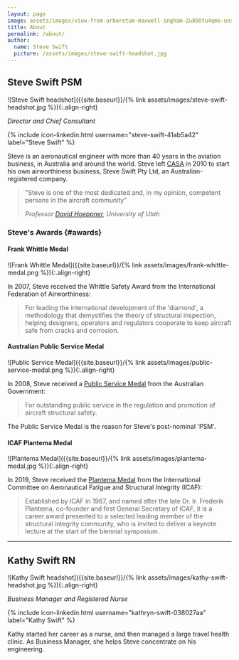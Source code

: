 ```yaml
---
layout: page
image: assets/images/view-from-arboretum-maxwell-ingham-Zu85Otu4qmo-unsplash.jpg
title: About
permalink: /about/
author:
  name: Steve Swift
  picture: /assets/images/steve-swift-headshot.jpg
---
```


<style>
/* keep the images half-width on large screens */
@media screen and (min-width: 768px) {
  .entry-content img {
    width: 50%;
    padding-left: 1rem;
  }
}
</style>

## Steve Swift PSM

![Steve Swift headshot]({{site.baseurl}}/{% link assets/images/steve-swift-headshot.jpg %}){:.align-right}

_Director and Chief Consultant_

{% include icon-linkedin.html username="steve-swift-41ab5a42" label="Steve Swift" %}

Steve is an aeronautical engineer with more than 40 years in the aviation
business, in Australia and around the world. Steve left
[CASA](https://www.casa.gov.au) in 2010 to start his own airworthiness business,
Steve Swift Pty Ltd, an Australian-registered company.

> "Steve is one of the most dedicated and, in my opinion, competent persons in
> the aircraft community"
>
> _Professor [David
> Hoeppner](https://faculty.utah.edu/u0029894-DAVID_W_HOEPPNER,_P.E.,_Ph.D./hm/index.hml;jsessionid=889A459AA26231E5234BCF0D2DCC5D45),
> University of Utah_

### Steve's Awards {#awards}

#### Frank Whittle Medal

![Frank Whittle Medal]({{site.baseurl}}/{% link assets/images/frank-whittle-medal.png %}){:.align-right}

In 2007, Steve received the Whittle Safety Award from the International
Federation of Airworthiness:

> For leading the international development of the 'diamond', a methodology that
> demystifies the theory of structural inspection, helping designers, operators
> and regulators cooperate to keep aircraft safe from cracks and corrosion.

#### Australian Public Service Medal

![Public Service Medal]({{site.baseurl}}/{% link assets/images/public-service-medal.png %}){:.align-right}

In 2008, Steve received a [Public Service
Medal](https://www.pmc.gov.au/government/its-honour/public-service-medal) from
the Australian Government:

> For outstanding public service in the regulation and promotion of aircraft
> structural safety.

The Public Service Medal is the reason for Steve's post-nominal 'PSM'.

#### ICAF Plantema Medal

![Plantema Medal]({{site.baseurl}}/{% link assets/images/plantema-medal.jpg %}){:.align-right}

In 2019, Steve received the [Plantema Medal](https://www.icaf.aero/awards.php)
from the International Committee on Aeronautical Fatigue and Structural
Integrity (ICAF):

> Established by ICAF in 1967, and named after the late Dr. Ir. Frederik
> Plantema, co-founder and first General Secretary of ICAF, it is a career award
> presented to a selected leading member of the structural integrity community,
> who is invited to deliver a keynote lecture at the start of the biennial
> symposium.

---

## Kathy Swift RN

![Kathy Swift headshot]({{site.baseurl}}/{% link assets/images/kathy-swift-headshot.jpg %}){:.align-right}

_Business Manager and Registered Nurse_

{% include icon-linkedin.html username="kathryn-swift-038027aa" label="Kathy Swift" %}

Kathy started her career as a nurse, and then managed a large travel health
clinic. As Business Manager, she helps Steve concentrate on his engineering.
